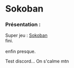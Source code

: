 # Sokoban

### Présentation :  
Super jeu : [Sokoban](https://fr.wikipedia.org/wiki/Sokoban)  
fini.  
<br>
enfin presque.

Test discord...
On s'calme mtn
